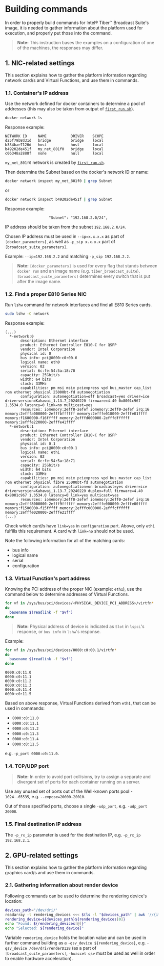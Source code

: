 # Building commands

In order to properly build commands for Intel® Tiber™ Broadcast Suite's image, it is needed to gather information about the platform used for execution, and properly put those into the command.

> **Note:** This instruction bases the examples on a configuration of one of the machines, the responses may differ.


## 1. NIC-related settings

This section explains how to gather the platform information regarding network card/s and Virtual Functions, and use them in commands.

### 1.1. Container's IP address
Use the network defined for docker containers to determine a pool of addresses (this may also be taken from output of [`first_run.sh`](../first_run.sh)).
```bash
docker network ls
```

Response example:
```text
NETWORK ID     NAME           DRIVER    SCOPE
d25f79b8d31d   bridge         bridge    local
b334bae7126d   host           host      local
b49202de451f   my_net_801f0   bridge    local
c06348a2888f   none           null      local
```
`my_net_801f0` network is created by [`first_run.sh`](../first_run.sh).

Then determine the Subnet based on the docker's network ID or name:
```bash
docker network inspect my_net_801f0 | grep Subnet
```
or
```bash
docker network inspect b49202de451f | grep Subnet
```
Response example:
```text
                    "Subnet": "192.168.2.0/24",
```

IP address should be taken from the subnet `192.168.2.0/24`.

Chosen IP address must be used in `--ip=x.x.x.x` as part of `[docker_parameters]`, as well as `-p_sip x.x.x.x` part of `[broadcast_suite_parameters]`.

Example: `--ip=192.168.2.2` and matching `-p_sip 192.168.2.2`.

> **Note:** `[docker_parameters]` is used for every flag that stands between `docker run` and an image name (e.g. `tiber_broadcast_suite`). `[broadcast_suite_parameters]` determines every switch that is put after the image name.

### 1.2. Find a proper E810 Series NIC
Run `lshw` command for network interfaces and find all E810 Series cards.
```bash
sudo lshw -C network
```

Response example:
```text
(...)
  *-network:0
       description: Ethernet interface
       product: Ethernet Controller E810-C for QSFP
       vendor: Intel Corporation
       physical id: 0
       bus info: pci@0000:c0:00.0
       logical name: eth0
       version: 02
       serial: 6c:fe:54:5a:18:70
       capacity: 25Gbit/s
       width: 64 bits
       clock: 33MHz
       capabilities: pm msi msix pciexpress vpd bus_master cap_list rom ethernet physical 25000bt-fd autonegotiation
       configuration: autonegotiation=off broadcast=yes driver=ice driverversion=Kahawai_1.13.7_20240220 firmware=4.40 0x8001c967 1.3534.0 latency=0 link=no multicast=yes
       resources: iomemory:2eff0-2efef iomemory:2eff0-2efef irq:16 memory:2efffa000000-2efffbffffff memory:2efffe010000-2efffe01ffff memory:f1600000-f16fffff memory:2efffd000000-2efffdffffff memory:2efffe220000-2efffe41ffff
  *-network:1
       description: Ethernet interface
       product: Ethernet Controller E810-C for QSFP
       vendor: Intel Corporation
       physical id: 0.1
       bus info: pci@0000:c0:00.1
       logical name: eth1
       version: 02
       serial: 6c:fe:54:5a:18:71
       capacity: 25Gbit/s
       width: 64 bits
       clock: 33MHz
       capabilities: pm msi msix pciexpress vpd bus_master cap_list rom ethernet physical fibre 25000bt-fd autonegotiation
       configuration: autonegotiation=on broadcast=yes driver=ice driverversion=Kahawai_1.13.7_20240220 duplex=full firmware=4.40 0x8001c967 1.3534.0 latency=0 link=yes multicast=yes
       resources: iomemory:2eff0-2efef iomemory:2eff0-2efef irq:16 memory:2efff8000000-2efff9ffffff memory:2efffe000000-2efffe00ffff memory:f1500000-f15fffff memory:2efffc000000-2efffcffffff memory:2efffe020000-2efffe21ffff
(...)
```

Check which card/s have `link=yes` in `configuration` part. Above, only `eth1` fulfills this requirement. A card with `link=no` should not be used.

Note the following information for all of the matching cards:
- bus info
- logical name
- serial
- configuration


### 1.3. Virtual Function's port address
Knowing the PCI address of the proper NIC (example: `eth1`), use the command below to determine addresses of Virtual Functions.

```bash
for vf in /sys/bus/pci/devices/<PHYSICAL_DEVICE_PCI_ADDRESS>/virtfn*
do
  basename $(readlink -f "$vf")
done
```

> **Note:** Physical address of device is indicated as `Slot` in `lspci`'s response, or `bus info` in `lshw`'s response.

Example:
```bash
for vf in /sys/bus/pci/devices/0000:c0:00.1/virtfn*
do
  basename $(readlink -f "$vf")
done
```

```text
0000:c0:11.0
0000:c0:11.1
0000:c0:11.2
0000:c0:11.3
0000:c0:11.4
0000:c0:11.5
```

Based on above response, Virtual Functions derived from `eth1`, that can be used in commands:
- `0000:c0:11.0`
- `0000:c0:11.1`
- `0000:c0:11.2`
- `0000:c0:11.3`
- `0000:c0:11.4`
- `0000:c0:11.5`

e.g. `-p_port 0000:c0:11.0`.

### 1.4. TCP/UDP port
> **Note:** In order to avoid port collisions, try to assign a separate and divergent set of ports for each container running on a server.

Use any unused set of ports out of the Well-known ports pool - `1024..65535`, e.g. `--expose=20000-20010`.

Out of those specified ports, choose a single `-udp_port`, e.g. `-udp_port 20000`.

### 1.5. Final destination IP address
The `-p_rx_ip` parameter is used for the destination IP, e.g. `-p_rx_ip 192.168.2.1`.



## 2. GPU-related settings
This section explains how to gather the platform information regarding graphics card/s and use them in commands.

### 2.1. Gathering information about render device
Following commands can be used to determine the rendering device's location:
```bash
devices_path="/dev/dri/"
readarray -t rendering_devices <<< $(ls -l "$devices_path" | awk '//{if($1 ~ "^c" && $4 == "render"){print $NF}}')
rendering_device=${devices_path}${rendering_devices[0]}
echo "Found: ${rendering_devices[@]}"
echo "Selected: ${rendering_device}"
```
Variable `rendering_device` holds the location value and can be used in further command building as a `-qsv_device ${rendering_device}`, e.g. `-qsv_device /dev/dri/renderD128` (as a part of `[broadcast_suite_parameters]`, `-hwaccel qsv` must be used as well in order to enable hardware acceleration).
